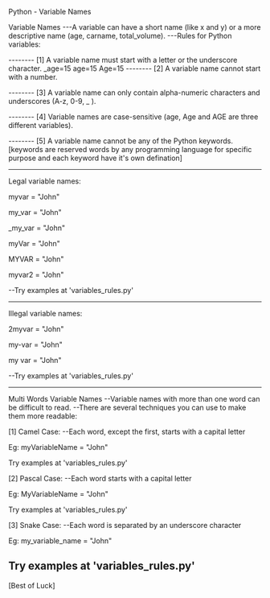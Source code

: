 Python - Variable Names

Variable Names 
---A variable can have a short name (like x and y) or a more descriptive name (age, carname, total_volume). 
---Rules for Python variables:

-------- [1] A variable name must start with a letter or the underscore character.
                _age=15
                age=15
                Age=15
-------- [2] A variable name cannot start with a number.

-------- [3] A variable name can only contain alpha-numeric characters and underscores (A-z, 0-9, _ ).

-------- [4] Variable names are case-sensitive (age, Age and AGE are three different variables).

-------- [5] A variable name cannot be any of the Python keywords.[keywords are reserved words by any programming language for specific purpose and each keyword have it's own defination]


---------------------------------------------------------------------------------------------------------------------------------------------------------------------------

Legal variable names:

myvar = "John"

my_var = "John"

_my_var = "John"

myVar = "John"

MYVAR = "John"

myvar2 = "John"

--Try examples at 'variables_rules.py'

------------------------------------------------------------------------------------------------------------------------------------------------------------

Illegal variable names:

2myvar = "John"

my-var = "John"

my var = "John"

--Try examples at 'variables_rules.py'

------------------------------------------------------------------------------------------------------------------------------------------------------------------

Multi Words Variable Names
--Variable names with more than one word can be difficult to read.
--There are several techniques you can use to make them more readable:

[1] Camel Case:
--Each word, except the first, starts with a capital letter

Eg:
myVariableName = "John"

Try examples at 'variables_rules.py'    

            
[2] Pascal Case:
--Each word starts with a capital letter

Eg:
MyVariableName = "John"

Try examples at 'variables_rules.py'

[3] Snake Case:
--Each word is separated by an underscore character

Eg:
my_variable_name = "John"

Try examples at 'variables_rules.py'
------------------------------------------------------------------------------------------------------------------------------------

[Best of Luck]

